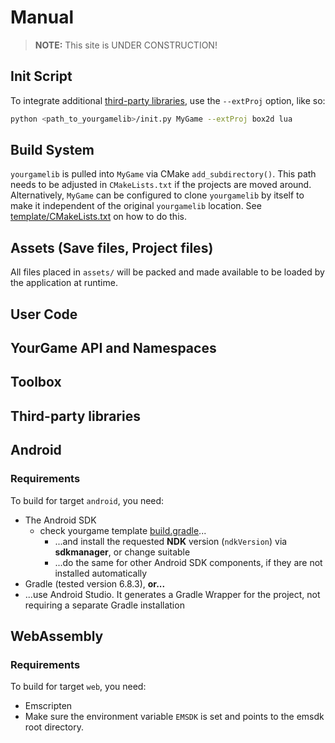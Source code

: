 # Manual

> **NOTE:** This site is UNDER CONSTRUCTION!

## Init Script

To integrate additional [third-party libraries](thirdparty/README.md), use the `--extProj` option, like so:

```bash
python <path_to_yourgamelib>/init.py MyGame --extProj box2d lua
```

## Build System

`yourgamelib` is pulled into `MyGame` via CMake `add_subdirectory()`. This path needs to be adjusted in `CMakeLists.txt` if the projects are moved around. Alternatively, `MyGame` can be configured to clone `yourgamelib` by itself to make it independent of the original `yourgamelib` location. See [template/CMakeLists.txt](template/CMakeLists.txt) on how to do this.

## Assets (Save files, Project files)

All files placed in `assets/` will be packed and made available to be loaded by the application at runtime.

## User Code

## YourGame API and Namespaces

## Toolbox

## Third-party libraries

## Android

### Requirements

To build for target `android`, you need:

-   The Android SDK
    -   check yourgame template [build.gradle](template/android/app/build.gradle)...
        -   ...and install the requested **NDK** version (`ndkVersion`) via **sdkmanager**, or change suitable
        -   ...do the same for other Android SDK components, if they are not installed automatically
-   Gradle (tested version 6.8.3), **or...**
-   ...use Android Studio. It generates a Gradle Wrapper for the project, not requiring a separate Gradle installation

## WebAssembly

### Requirements

To build for target `web`, you need:

-   Emscripten
-   Make sure the environment variable `EMSDK` is set and points to the emsdk root directory.
